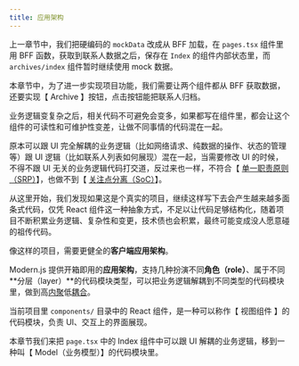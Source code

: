 ```yaml
---
title: 应用架构
---
```


上一章节中，我们把硬编码的 `mockData` 改成从 BFF 加载，在 `pages.tsx` 组件里用 BFF 函数，获取到联系人数据之后，保存在 `Index` 的组件内部状态里，而 `archives/index` 组件暂时继续使用 mock 数据。

本章节中，为了进一步实现项目功能，我们需要让两个组件都从 BFF 获取数据，还要实现【 Archive 】按钮，点击按钮能把联系人归档。

业务逻辑变复杂之后，相关代码不可避免会变多，如果都写在组件里，都会让这个组件的可读性和可维护性变差，让做不同事情的代码混在一起。

原本可以跟 UI 完全解耦的业务逻辑（比如网络请求、纯数据的操作、状态的管理等）跟 UI 逻辑（比如联系人列表如何展现）混在一起，当需要修改 UI 的时候，不得不跟 UI 无关的业务逻辑代码打交道，反过来也一样，不符合【 [单一职责原则（SRP）](https://zh.wikipedia.org/wiki/%E5%8D%95%E4%B8%80%E5%8A%9F%E8%83%BD%E5%8E%9F%E5%88%99)】，也做不到【 [关注点分离（SoC）](https://zh.wikipedia.org/wiki/%E5%85%B3%E6%B3%A8%E7%82%B9%E5%88%86%E7%A6%BB)】。

从这里开始，我们发现如果这是个真实的项目，继续这样写下去会产生越来越多面条式代码，仅凭 React 组件这一种抽象方式，不足以让代码足够结构化，随着项目不断积累业务逻辑、复杂性和变更，技术债也会积累，最终可能变成没人愿意碰的祖传代码。

像这样的项目，需要更健全的**客户端应用架构**。

Modern.js 提供开箱即用的**应用架构**，支持几种扮演不同**角色（role）**、属于不同**分层（layer）**的代码模块类型，可以把业务逻辑解耦到不同类型的代码模块里，做到高[内聚](https://zh.wikipedia.org/wiki/%E5%85%A7%E8%81%9A%E6%80%A7_(%E8%A8%88%E7%AE%97%E6%A9%9F%E7%A7%91%E5%AD%B8))低[耦合](https://zh.wikipedia.org/wiki/%E8%80%A6%E5%90%88%E6%80%A7_(%E8%A8%88%E7%AE%97%E6%A9%9F%E7%A7%91%E5%AD%B8))。

当前项目里 `components/` 目录中的 React 组件，是一种可以称作【 视图组件 】的代码模块，负责 UI、交互上的界面展现。

本章节我们来把 `page.tsx` 中的 Index 组件中可以跟 UI 解耦的业务逻辑，移到一种叫【 Model（业务模型）】的代码模块里。
